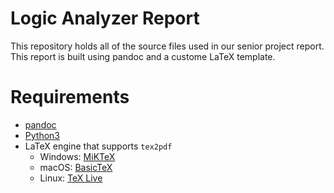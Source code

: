 # Logic Analyzer Report #
This repository holds all of the source files used in our senior project report. This report
is built using pandoc and a custome LaTeX template.

# Requirements #

* [pandoc](http://pandoc.org/)
* [Python3](https://www.python.org/)
* LaTeX engine that supports `tex2pdf`
    * Windows: [MiKTeX](http://miktex.org/)
    * macOS: [BasicTeX](http://www.tug.org/mactex/morepackages.html)
    * Linux: [TeX Live](http://www.tug.org/texlive/)